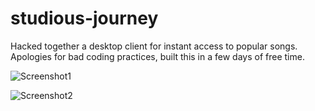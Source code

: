 # studious-journey
Hacked together a desktop client for instant access to popular songs. Apologies for bad coding practices, built this in a few days of free time.


![Screenshot1](https://user-images.githubusercontent.com/25904133/42291263-4216fd02-7fe8-11e8-94d7-a656d58cae2a.png)


![Screenshot2](https://user-images.githubusercontent.com/25904133/42291301-7b95250e-7fe8-11e8-9f91-d35277296d6d.png)
